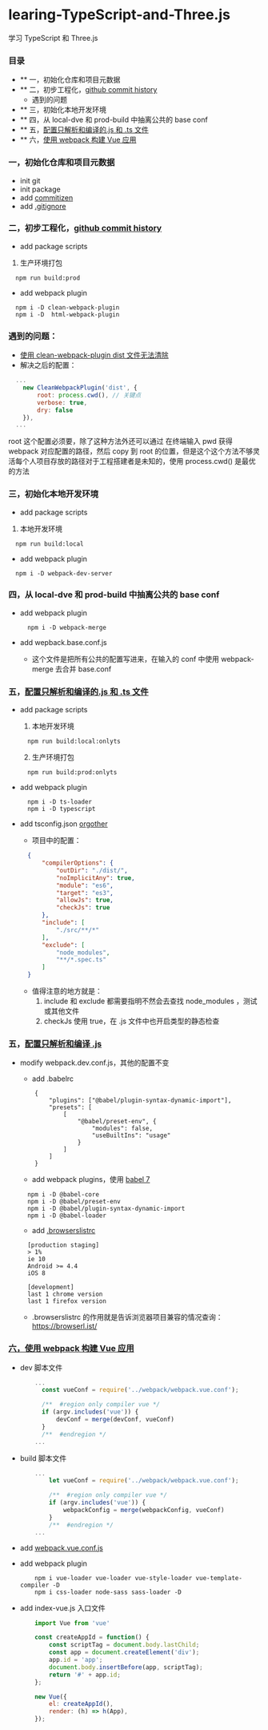 # learing-TypeScript-and-Three.js
学习 TypeScript 和 Three.js

### 目录
  - ** 一，初始化仓库和项目元数据
  - ** 二，初步工程化，[github commit history](https://github.com/jamesjianpeng/learing-TypeScript-and-Three.js/commit/4e697c5162fd0c18fef9ce7b1b31a09c66ebb39a)
    - 遇到的问题
  - ** 三，初始化本地开发环境
  - ** 四，从 local-dve 和 prod-build 中抽离公共的 base conf
  - ** 五，[配置只解析和编译的.js 和 .ts 文件](https://webpack.js.org/guides/typescript/#src/components/Sidebar/Sidebar.jsx)
  - ** 六，[使用 webpack 构建 Vue 应用](https://github.com/jamesjianpeng/learing-TypeScript-and-Three.js/commit/7a9bbeccc7c6fe018ad543f4cc81173104a24d44)

### 一，初始化仓库和项目元数据

  - init git
  - init package
  - add [commitizen](https://github.com/commitizen/cz-cli)
  - add [.gitignore](https://gist.github.com/andreasonny83/b24e38b7772a3ea362d8e8d238d5a7bc)

### 二，初步工程化，[github commit history](https://github.com/jamesjianpeng/learing-TypeScript-and-Three.js/commit/4e697c5162fd0c18fef9ce7b1b31a09c66ebb39a)

  - add package scripts
  1. 生产环境打包
  ```
    npm run build:prod
  ```

  - add webpack plugin
  ```
    npm i -D clean-webpack-plugin
    npm i -D  html-webpack-plugin
  ```

### 遇到的问题：
  - [使用 clean-webpack-plugin dist 文件无法清除](https://github.com/johnagan/clean-webpack-plugin/issues/10)
  - 解决之后的配置：
  ```js
    ...
      new CleanWebpackPlugin('dist', {
          root: process.cwd(), // 关键点
          verbose: true,
          dry: false
      }),
    ...
  ```
  root 这个配置必须要，除了这种方法外还可以通过 在终端输入 pwd 获得 webpack 对应配置的路径，然后 copy 到 root 的位置，但是这个这个方法不够灵活每个人项目存放的路径对于工程搭建者是未知的，使用 process.cwd() 是最优的方法

### 三，初始化本地开发环境

  - add package scripts
  1. 本地开发环境
  ```
    npm run build:local
  ```

  - add webpack plugin
  ```
    npm i -D webpack-dev-server
  ```

### 四，从 local-dve 和 prod-build 中抽离公共的 base conf

  - add webpack plugin

    ```
      npm i -D webpack-merge
    ```

  - add wepback.base.conf.js
    - 这个文件是把所有公共的配置写进来，在输入的 conf 中使用 webpack-merge 去合并 base.conf


### 五，[配置只解析和编译的.js 和 .ts 文件](https://webpack.js.org/guides/typescript/#src/components/Sidebar/Sidebar.jsx)

  - add package scripts

    1. 本地开发环境

    ```
      npm run build:local:onlyts
    ```

    2. 生产环境打包

    ```
      npm run build:prod:onlyts
    ```

  - add webpack plugin

    ```
      npm i -D ts-loader
      npm i -D typescript
    ```

  - add tsconfig.json [org](https://www.typescriptlang.org/docs/handbook/tsconfig-json.html)[other](https://ivweb.io/topic/5aa73bb35f0d763f33d74c6e)

    * 项目中的配置：

    ```json
      {
          "compilerOptions": {
              "outDir": "./dist/",
              "noImplicitAny": true,
              "module": "es6",
              "target": "es3",
              "allowJs": true,
              "checkJs": true
          },
          "include": [
              "./src/**/*"
          ],
          "exclude": [
              "node_modules",
              "**/*.spec.ts"
          ]
      }
    ```
    * 值得注意的地方就是：
      1. include 和 exclude 都需要指明不然会去查找 node_modules ，测试或其他文件
      2. checkJs 使用 true，在 .js 文件中也开启类型的静态检查


### 五，[配置只解析和编译 .js](https://github.com/jamesjianpeng/learing-TypeScript-and-Three.js/commit/76fdea91282a337829b059ef24898274e1603398)

  - modify webpack.dev.conf.js，其他的配置不变
    - add .babelrc

    ```
        {
            "plugins": ["@babel/plugin-syntax-dynamic-import"],
            "presets": [
                [
                    "@babel/preset-env", {
                        "modules": false,
                        "useBuiltIns": "usage"
                    }
                ]
            ]
        }
    ```

    - add webpack plugins，使用 [babel 7](https://babeljs.io/docs/en/v7-migration)

    ```
      npm i -D @babel-core
      npm i -D @babel/preset-env
      npm i -D @babel/plugin-syntax-dynamic-import
      npm i -D @babel-loader
    ```

    - add [.browserslistrc](https://github.com/browserslist/browserslist#queries)

    ```
      [production staging]
      > 1%
      ie 10
      Android >= 4.4
      iOS 8

      [development]
      last 1 chrome version
      last 1 firefox version
    ```

    * .browserslistrc 的作用就是告诉浏览器项目兼容的情况查询： https://browserl.ist/

### [六，使用 webpack 构建 Vue 应用](https://github.com/jamesjianpeng/learing-TypeScript-and-Three.js/commit/7a9bbeccc7c6fe018ad543f4cc81173104a24d44)

  - dev 脚本文件

    ```js
        ...
          const vueConf = require('../webpack/webpack.vue.conf');

          /**  #region only compiler vue */
          if (argv.includes('vue')) {
              devConf = merge(devConf, vueConf)
          }
          /**  #endregion */
        ...

    ```
  - build 脚本文件

    ```js
        ...
            let vueConf = require('../webpack/webpack.vue.conf');

            /**  #region only compiler vue */
            if (argv.includes('vue')) {
                webpackConfig = merge(webpackConfig, vueConf)
            }
            /**  #endregion */
        ...
    ```

  - add [webpack.vue.conf.js](https://github.com/jamesjianpeng/learing-TypeScript-and-Three.js/commit/7a9bbeccc7c6fe018ad543f4cc81173104a24d44)

  - add webpack plugin

    ```
        npm i vue-loader vue-loader vue-style-loader vue-template-compiler -D
        npm i css-loader node-sass sass-loader -D
    ```

  - add index-vue.js 入口文件
    ```js
        import Vue from 'vue'

        const createAppId = function() {
            const scriptTag = document.body.lastChild;
            const app = document.createElement('div');
            app.id = 'app';
            document.body.insertBefore(app, scriptTag);
            return '#' + app.id;
        };

        new Vue({
            el: createAppId(),
            render: (h) => h(App),
        });

    ```
